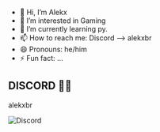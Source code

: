 - 👋 Hi, I’m Alekx
- 👀 I’m interested in Gaming
- 🌱 I’m currently learning py.
- 📫 How to reach me: Discord --> alekxbr
- 😄 Pronouns: he/him
- ⚡ Fun fact: ...

## DISCORD 🐱‍👤
alekxbr

 ![Discord](https://img.shields.io/badge/discord-3670A0?style=for-the-badge&logo=discord&logoColor=%23FFFFFF)             
